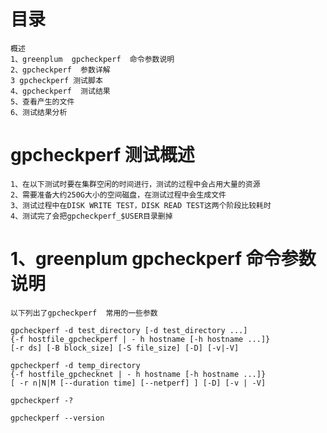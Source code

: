 # 目录
	概述
	1、greenplum  gpcheckperf  命令参数说明
	2、gpcheckperf  参数详解
	3 gpcheckperf 测试脚本
	4、gpcheckperf  测试结果
	5、查看产生的文件
	6、测试结果分析

# gpcheckperf 测试概述
	1、在以下测试时要在集群空闲的时间进行，测试的过程中会占用大量的资源
	2、需要准备大约250G大小的空间磁盘，在测试过程中会生成文件 
	3、测试过程中在DISK WRITE TEST，DISK READ TEST这两个阶段比较耗时
	4、测试完了会把gpcheckperf_$USER目录删掉

# 1、greenplum  gpcheckperf  命令参数说明
	以下列出了gpcheckperf  常用的一些参数

	gpcheckperf -d test_directory [-d test_directory ...]
	{-f hostfile_gpcheckperf | - h hostname [-h hostname ...]}
	[-r ds] [-B block_size] [-S file_size] [-D] [-v|-V]

	gpcheckperf -d temp_directory
	{-f hostfile_gpchecknet | - h hostname [-h hostname ...]}
	[ -r n|N|M [--duration time] [--netperf] ] [-D] [-v | -V]

	gpcheckperf -?

	gpcheckperf --version





